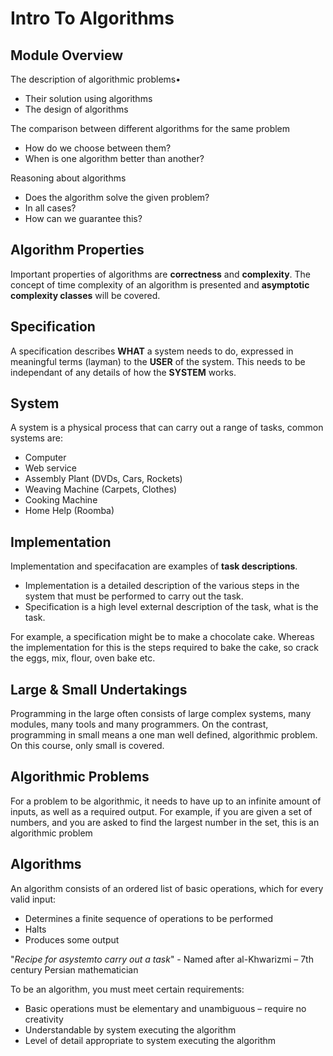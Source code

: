 # Intro To Algorithms

## Module Overview

The description of algorithmic problems•

* Their solution using algorithms
* The design of algorithms

The comparison between different algorithms for the same problem

* How do we choose between them?
* When is one algorithm better than another?

Reasoning about algorithms

* Does the algorithm solve the given problem?
* In all cases?
* How can we guarantee this?

## Algorithm Properties

Important properties of algorithms are **correctness** and **complexity**. The concept of time complexity of an algorithm is presented and **asymptotic complexity classes** will be covered.

## Specification

A specification describes **WHAT** a system needs to do, expressed in meaningful terms \(layman\) to the **USER** of the system. This needs to be independant of any details of how the **SYSTEM** works.

## System

A system is a physical process that can carry out a range of tasks, common systems are:

* Computer
* Web service
* Assembly Plant \(DVDs, Cars, Rockets\)
* Weaving Machine \(Carpets, Clothes\)
* Cooking Machine
* Home Help \(Roomba\)

## Implementation

Implementation and specifacation are examples of **task descriptions**.

* Implementation is a detailed description of the various steps in the system that must be performed to carry out the task.
* Specification is a high level external description of the task, what is the task.

For example, a specification might be to make a chocolate cake. Whereas the implementation for this is the steps required to bake the cake, so crack the eggs, mix, flour, oven bake etc.

## Large & Small Undertakings

Programming in the large often consists of large complex systems, many modules, many tools and many programmers. On the contrast, programming in small means a one man well defined, algorithmic problem. On this course, only small is covered.

## Algorithmic Problems

For a problem to be algorithmic, it needs to have up to an infinite amount of inputs, as well as a required output. For example, if you are given a set of numbers, and you are asked to find the largest number in the set, this is an algorithmic problem

## Algorithms

An algorithm consists of an ordered list of basic operations, which for every valid input:

* Determines a finite sequence of operations to be performed
* Halts
* Produces some output

"_Recipe for asystemto carry out a task_" - Named after al-Khwarizmi – 7th century Persian mathematician

To be an algorithm, you must meet certain requirements:

* Basic operations must be elementary and unambiguous – require no creativity
* Understandable by system executing the algorithm
* Level of detail appropriate to system executing the algorithm

